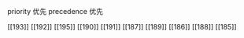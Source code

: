 




priority 优先
precedence 优先

[[193]]
[[192]]
[[195]]
[[190]]
[[191]]
[[187]]
[[189]]
[[186]]
[[188]]
[[185]]